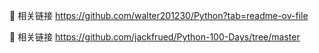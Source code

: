 

🔗 相关链接 https://github.com/walter201230/Python?tab=readme-ov-file


🔗 相关链接 https://github.com/jackfrued/Python-100-Days/tree/master

